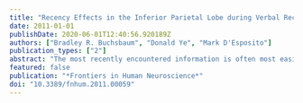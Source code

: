 ```yaml
---
title: "Recency Effects in the Inferior Parietal Lobe during Verbal Recognition Memory"
date: 2011-01-01
publishDate: 2020-06-01T12:40:56.920189Z
authors: ["Bradley R. Buchsbaum", "Donald Ye", "Mark D'Esposito"]
publication_types: ["2"]
abstract: "The most recently encountered information is often most easily remembered in psychological tests of memory. Recent investigations of the neural basis of such \"recency effects\" have shown that activation in the lateral inferior parietal cortex (LIPC) tracks the recency of a probe item when subjects make recognition memory judgments. A key question regarding recency effects in the LIPC is whether they fundamentally reflect the storage (and strength) of information in memory, or whether such effects are a consequence of task difficulty or an upswing in resting state network activity. Using functional magnetic resonance imaging we show that recency effects in the LIPC are independent of the difficulty of recognition memory decisions, that they are not a by-product of an increase in resting state network activity, and that they appear to dissociate from regions known to be involved in verbal working memory maintenance. We conclude with a discussion of two alternative explanations - the memory strength and \"expectancy\" hypotheses, respectively - of the parietal lobe recency effect."
featured: false
publication: "*Frontiers in Human Neuroscience*"
doi: "10.3389/fnhum.2011.00059"
---
```



